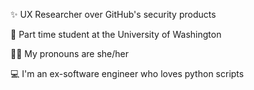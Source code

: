 ✨ UX Researcher over GitHub's security products

🌱 Part time student at the University of Washington

👩‍🦱 My pronouns are she/her

💻 I'm an ex-software engineer who loves python scripts
